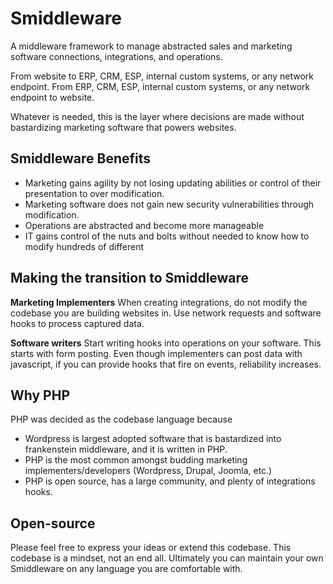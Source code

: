 # Smiddleware
A middleware framework to manage abstracted sales and marketing software connections, integrations, and operations.

From website to ERP, CRM, ESP, internal custom systems, or any network endpoint.
From ERP, CRM, ESP, internal custom systems, or any network endpoint to website.

Whatever is needed, this is the layer where decisions are made without bastardizing marketing software that powers websites. 

## Smiddleware Benefits
- Marketing gains agility by not losing updating abilities or control of their presentation to over modification.
- Marketing software does not gain new security vulnerabilities through modification.
- Operations are abstracted and become more manageable
- IT gains control of the nuts and bolts without needed to know how to modify hundreds of different 

## Making the transition to Smiddleware
**Marketing Implementers**
When creating integrations, do not modify the codebase you are building websites in. Use network requests and software hooks to process captured data.

**Software writers**
Start writing hooks into operations on your software. This starts with form posting. Even though implementers can post data with javascript, if you can provide hooks that fire on events, reliability increases.

## Why PHP
PHP was decided as the codebase language because
- Wordpress is largest adopted software that is bastardized into frankenstein middleware, and it is written in PHP.
- PHP is the most common amongst budding marketing implementers/developers (Wordpress, Drupal, Joomla, etc.)
- PHP is open source, has a large community, and plenty of integrations hooks.

## Open-source
Please feel free to express your ideas or extend this codebase. This codebase is a mindset, not an end all. Ultimately you can maintain your own Smiddleware on any language you are comfortable with.
